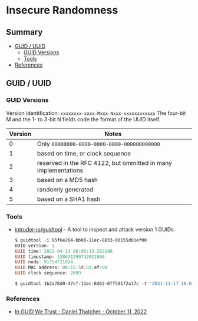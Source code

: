 # Insecure Randomness

## Summary

* [GUID / UUID](#guid--uuid)
    * [GUID Versions](#guid-versions)
    * [Tools](#tools)
* [References](#references)

## GUID / UUID

### GUID Versions

Version identification: `xxxxxxxx-xxxx-Mxxx-Nxxx-xxxxxxxxxxxx` 
The four-bit M and the 1- to 3-bit N fields code the format of the UUID itself.

| Version  | Notes  |
|----------|--------|
| 0 | Only `00000000-0000-0000-0000-000000000000` |
| 1 | based on time, or clock sequence |
| 2 | reserved in the RFC 4122, but ommitted in many implementations |
| 3 | based on a MD5 hash |
| 4 | randomly generated |
| 5 | based on a SHA1 hash |

### Tools

* [intruder-io/guidtool](https://github.com/intruder-io/guidtool) - A tool to inspect and attack version 1 GUIDs
    ```ps1
    $ guidtool -i 95f6e264-bb00-11ec-8833-00155d01ef00
    UUID version: 1
    UUID time: 2022-04-13 08:06:13.202186
    UUID timestamp: 138691299732021860
    UUID node: 91754721024
    UUID MAC address: 00:15:5d:01:ef:00
    UUID clock sequence: 2099
    
    $ guidtool 1b2d78d0-47cf-11ec-8d62-0ff591f2a37c -t '2021-11-17 18:03:17' -p 10000
    ```

### References

* [In GUID We Trust - Daniel Thatcher - October 11, 2022](https://www.intruder.io/research/in-guid-we-trust)